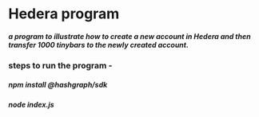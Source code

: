 # Hedera program
##### a program to illustrate how to create a new account in Hedera and then transfer 1000 tinybars to the newly created account.

### steps to run the program - 
##### npm install @hashgraph/sdk
##### node index.js
